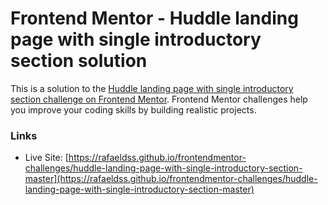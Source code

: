# Frontend Mentor - Huddle landing page with single introductory section solution

This is a solution to the [Huddle landing page with single introductory section challenge on Frontend Mentor](https://www.frontendmentor.io/challenges/huddle-landing-page-with-a-single-introductory-section-B_2Wvxgi0). Frontend Mentor challenges help you improve your coding skills by building realistic projects.

### Links

- Live Site: [https://rafaeldss.github.io/frontendmentor-challenges/huddle-landing-page-with-single-introductory-section-master](https://rafaeldss.github.io/frontendmentor-challenges/huddle-landing-page-with-single-introductory-section-master)